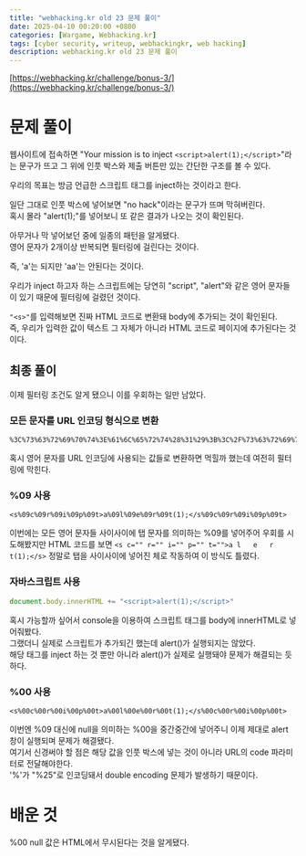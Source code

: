 ```yaml
---
title: "webhacking.kr old 23 문제 풀이"
date: 2025-04-10 00:20:00 +0800
categories: [Wargame, Webhacking.kr]
tags: [cyber security, writeup, webhackingkr, web hacking] 
description: webhacking.kr old 23 문제 풀이
---
```


[https://webhacking.kr/challenge/bonus-3/](https://webhacking.kr/challenge/bonus-3/)
# 문제 풀이
웹사이트에 접속하면 "Your mission is to inject `<script>alert(1);</script>`"라는 문구가 뜨고 그 위에 인풋 박스와 제출 버튼만 있는 간단한 구조를 볼 수 있다.<br />

우리의 목표는 방금 언급한 스크립트 태그를 inject하는 것이라고 한다.<br />

일단 그대로 인풋 박스에 넣어보면 "no hack"이라는 문구가 뜨며 막혀버린다.<br />
혹시 몰라 "alert(1);"를 넣어보니 또 같은 결과가 나오는 것이 확인된다.<br />

아무거나 막 넣어보던 중에 일종의 패턴을 알게됐다.<br />
영어 문자가 2개이상 반복되면 필터링에 걸린다는 것이다.<br />

즉, 'a'는 되지만 'aa'는 안된다는 것이다.<br />

우리가 inject 하고자 하는 스크립트에는 당연히 "script", "alert"와 같은 영어 문자들이 있기 때문에 필터링에 걸렸던 것이다.<br />

`"<s>"`를 입력해보면 진짜 HTML 코드로 변환돼 body에 추가되는 것이 확인된다.<br />
즉, 우리가 입력한 값이 텍스트 그 자체가 아니라 HTML 코드로 페이지에 추가된다는 것이다.<br />
## 최종 풀이
이제 필터링 조건도 알게 됐으니 이를 우회하는 일만 남았다.<br />
### 모든 문자를 URL 인코딩 형식으로 변환
```
%3C%73%63%72%69%70%74%3E%61%6C%65%72%74%28%31%29%3B%3C%2F%73%63%72%69%70%74%3E
```
혹시 영어 문자를 URL 인코딩에 사용되는 값들로 변환하면 먹힐까 했는데 여전히 필터링에 막힌다.<br />
### %09 사용
```
<s%09c%09r%09i%09p%09t>a%09l%09e%09r%09t(1);</s%09c%09r%09i%09p%09t>
```
이번에는 모든 영어 문자들 사이사이에 탭 문자를 의미하는 %09를 넣어주어 우회를 시도해봤지만 HTML 코드를 보면 `<s c="" r="" i="" p="" t="">a	l	e	r	t(1);</s>` 정말로 탭을 사이사이에 넣어진 체로 작동하여 이 방식도 틀렸다.<br />
### 자바스크립트 사용
```js
document.body.innerHTML += "<script>alert(1);</script>"
```
혹시 가능할까 싶어서 console을 이용하여 스크립트 태그를 body에 innerHTML로 넣어줘봤다.<br />
그랬더니 실제로 스크립트가 추가되긴 했는데 alert()가 실행되지는 않았다.<br />
해당 태그를 inject 하는 것 뿐만 아니라 alert()가 실제로 실행돼야 문제가 해결되는 듯 하다.<br />
### %00 사용
```
<s%00c%00r%00i%00p%00t>a%00l%00e%00r%00t(1);</s%00c%00r%00i%00p%00t>
```
이번엔 %09 대신에 null을 의미하는 %00을 중간중간에 넣어주니 이제 제대로 alert 창이 실행되며 문제가 해결됐다.<br />
여기서 신경써야 할 점은 해당 값을 인풋 박스에 넣는 것이 아니라 URL의 code 파라미터로 전달해야한다.<br />
'%'가 "%25"로 인코딩돼서 double encoding 문제가 발생하기 때문이다.<br />
# 배운 것
%00 null 값은 HTML에서 무시된다는 것을 알게됐다.